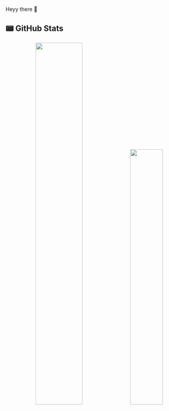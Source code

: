 Heyy there 👋

## 📟 GitHub Stats  
<p align="center">
	<img width="50%" src="https://github-readme-stats.vercel.app/api?username=ethan0905&show_icons=true&theme=dark" />
	<a href="https://github.com/anuraghazra/github-readme-stats">
  		<img width="42%" src="https://github-readme-stats.vercel.app/api/top-langs/?username=ethan0905&layout=compact" />
	</a>
</p>


